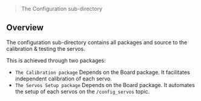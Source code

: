> The Configuration sub-directory

## Overview

The configuration sub-directory contains all packages and source to the calibration & testing the servos.

This is achieved through two packages: 
* `The Calibration package` Depends on the Board package. It facilitates independent calibration of each servo.
* `The Servos Setup package` Depends on the Board package. It automates the setup of each servos on the `/config_servos` topic. 

